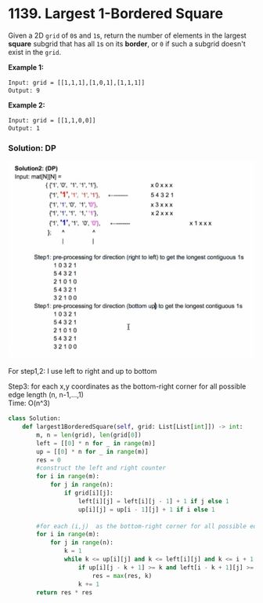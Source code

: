 # 1139. Largest 1-Bordered Square

Given a 2D `grid` of `0`s and `1`s, return the number of elements in the largest **square** subgrid that has all `1`s on its **border**, or `0` if such a subgrid doesn't exist in the `grid`.

**Example 1:**

```text
Input: grid = [[1,1,1],[1,0,1],[1,1,1]]
Output: 9
```

**Example 2:**

```text
Input: grid = [[1,1,0,0]]
Output: 1
```

### Solution: DP

![](../../.gitbook/assets/image%20%289%29.png)



For step1,2: I use left to right and up to bottom

Step3: for each x,y coordinates as the bottom-right corner for all possible edge length \(n, n-1,...,1\)  
Time: O\(n^3\)

```python
class Solution:
    def largest1BorderedSquare(self, grid: List[List[int]]) -> int:
        m, n = len(grid), len(grid[0])
        left = [[0] * n for _ in range(m)]
        up = [[0] * n for _ in range(m)]
        res = 0
        #construct the left and right counter
        for i in range(m):
            for j in range(n):
                if grid[i][j]:
                    left[i][j] = left[i][j - 1] + 1 if j else 1
                    up[i][j] = up[i - 1][j] + 1 if i else 1
        
        #for each (i,j)  as the bottom-right corner for all possible edge length
        for i in range(m):
            for j in range(n):
                k = 1
                while k <= up[i][j] and k <= left[i][j] and k <= i + 1 and k <= j + 1:
                    if up[i][j - k + 1] >= k and left[i - k + 1][j] >= k:
                        res = max(res, k)
                    k += 1
        return res * res
```

